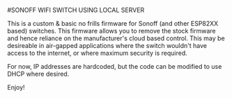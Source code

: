 #SONOFF WIFI SWITCH USING LOCAL SERVER

This is a custom & basic no frills firmware for Sonoff (and other ESP82XX based) switches.
This firmware allows you to remove the stock firmware and hence reliance on the 
manufacturer's cloud based control.  This may be desireable in air-gapped applications
where the switch wouldn't have access to the internet, or where maximum security is 
required.

For now, IP addresses are hardcoded, but the code can be modified to use DHCP where desired.

Enjoy!
